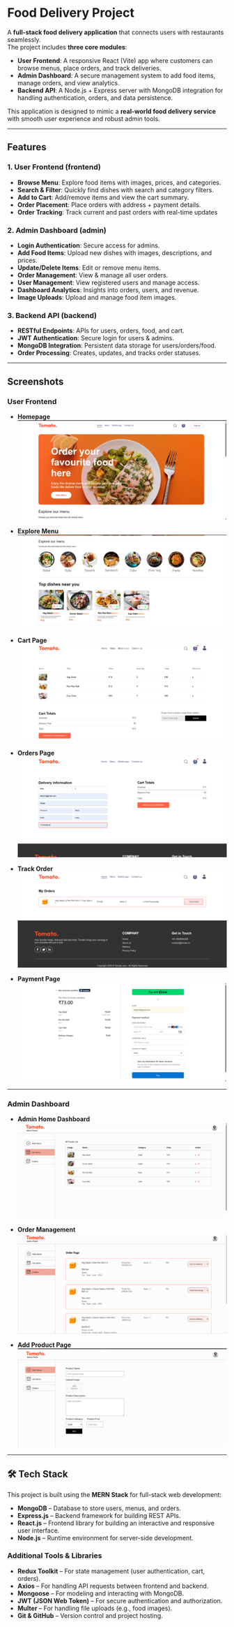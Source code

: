 # Food Delivery Project

A **full-stack food delivery application** that connects users with restaurants seamlessly.  
The project includes **three core modules**:  
- **User Frontend**: A responsive React (Vite) app where customers can browse menus, place orders, and track deliveries.  
- **Admin Dashboard**: A secure management system to add food items, manage orders, and view analytics.  
- **Backend API**: A Node.js + Express server with MongoDB integration for handling authentication, orders, and data persistence.  

This application is designed to mimic a **real-world food delivery service** with smooth user experience and robust admin tools.  

---

##  Features

### 1. User Frontend (frontend)
- **Browse Menu**: Explore food items with images, prices, and categories.  
- **Search & Filter**: Quickly find dishes with search and category filters.  
- **Add to Cart**: Add/remove items and view the cart summary.  
- **Order Placement**: Place orders with address + payment details.  
- **Order Tracking**: Track current and past orders with real-time updates
  
### 2. Admin Dashboard (admin)
- **Login Authentication**: Secure access for admins.  
- **Add Food Items**: Upload new dishes with images, descriptions, and prices.  
- **Update/Delete Items**: Edit or remove menu items.  
- **Order Management**: View & manage all user orders.  
- **User Management**: View registered users and manage access.  
- **Dashboard Analytics**: Insights into orders, users, and revenue.  
- **Image Uploads**: Upload and manage food item images.  

### 3. Backend API (backend)
- **RESTful Endpoints**: APIs for users, orders, food, and cart.  
- **JWT Authentication**: Secure login for users & admins.  
- **MongoDB Integration**: Persistent data storage for users/orders/food.  
- **Order Processing**: Creates, updates, and tracks order statuses.  


---

## Screenshots


###  User Frontend
- **Homepage**  
  ![Homepage](./screenshots/Homepage.png)

- **Explore Menu**  
  ![Explore Menu](./screenshots/ExploreMenu.png)

- **Cart Page**  
  ![Cart](./screenshots/Cart.png)

- **Orders Page**  
  ![Orders](./screenshots/Orders.png)

- **Track Order**  
  ![Track Order](./screenshots/TrackOrder.png)

- **Payment Page**  
  ![Payment](./screenshots/Payment.png)

---

###  Admin Dashboard
- **Admin Home Dashboard**  
  ![Admin Home](./screenshots/AdminHome.png)

- **Order Management**  
  ![Admin Orders](./screenshots/AdminOrders.png)

- **Add Product Page**  
  ![Admin Add Product](./screenshots/AdminAddProd.png)

---
## 🛠 Tech Stack

This project is built using the **MERN Stack** for full-stack web development:

- **MongoDB** – Database to store users, menus, and orders.  
- **Express.js** – Backend framework for building REST APIs.  
- **React.js** – Frontend library for building an interactive and responsive user interface.  
- **Node.js** – Runtime environment for server-side development.  

### Additional Tools & Libraries

- **Redux Toolkit** – For state management (user authentication, cart, orders).  
- **Axios** – For handling API requests between frontend and backend.  
- **Mongoose** – For modeling and interacting with MongoDB.  
- **JWT (JSON Web Token)** – For secure authentication and authorization.  
- **Multer** – For handling file uploads (e.g., food images).   
- **Git & GitHub** – Version control and project hosting.

